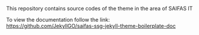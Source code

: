 This repository contains source codes of the theme in the area of SAIFAS IT

To view the documentation follow the link: https://github.com/JekyllGO/saifas-ssg-jekyll-theme-boilerplate-doc